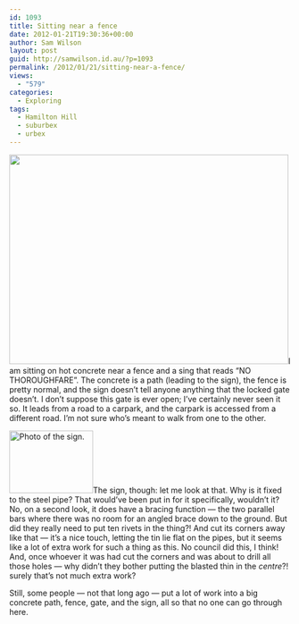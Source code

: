 ```yaml
---
id: 1093
title: Sitting near a fence
date: 2012-01-21T19:30:36+00:00
author: Sam Wilson
layout: post
guid: http://samwilson.id.au/?p=1093
permalink: /2012/01/21/sitting-near-a-fence/
views:
  - "579"
categories:
  - Exploring
tags:
  - Hamilton Hill
  - suburbex
  - urbex
---
```

 <img src="http://samwilson.id.au/wp-content/uploads/2012/01/lock-500x375.jpg" alt="" title="Chained gate" width="500" height="375" class="alignleft size-medium wp-image-1094" srcset="https://samwilson.id.au/wp-content/uploads/2012/01/lock-500x375.jpg 500w, https://samwilson.id.au/wp-content/uploads/2012/01/lock-150x112.jpg 150w, https://samwilson.id.au/wp-content/uploads/2012/01/lock-1024x768.jpg 1024w" sizes="(max-width: 500px) 100vw, 500px" />I am sitting on hot concrete near a fence and a sing that reads &#8220;NO THOROUGHFARE&#8221;. The concrete is a path (leading to the sign), the fence is pretty normal, and the sign doesn’t tell anyone anything that the locked gate doesn’t. I don’t suppose this gate is ever open; I’ve certainly never seen it so. It leads from a road to a carpark, and the carpark is accessed from a different road. I’m not sure who’s meant to walk from one to the other.

[<img src="http://samwilson.id.au/wp-content/uploads/2012/01/sign-150x112.jpg" alt="Photo of the sign." title="&quot;No Thoroughfare&quot; sign" width="150" height="112" class="alignright size-thumbnail wp-image-1095" srcset="https://samwilson.id.au/wp-content/uploads/2012/01/sign-150x112.jpg 150w, https://samwilson.id.au/wp-content/uploads/2012/01/sign-500x375.jpg 500w, https://samwilson.id.au/wp-content/uploads/2012/01/sign-1024x768.jpg 1024w" sizes="(max-width: 150px) 100vw, 150px" />](http://samwilson.id.au/wp-content/uploads/2012/01/sign-1024x768.jpg)The sign, though: let me look at that. Why is it fixed to the steel pipe? That would’ve been put in for it specifically, wouldn’t it? No, on a second look, it does have a bracing function — the two parallel bars where there was no room for an angled brace down to the ground. But did they really need to put ten rivets in the thing?! And cut its corners away like that — it’s a nice touch, letting the tin lie flat on the pipes, but it seems like a lot of extra work for such a thing as this. No council did this, I think! And, once whoever it was had cut the corners and was about to drill all those holes — why didn’t they bother putting the blasted thin in the _centre_?! surely that’s not much extra work?

Still, some people — not that long ago — put a lot of work into a big concrete path, fence, gate, and the sign, all so that no one can go through here.